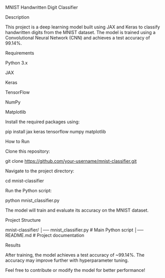 MNIST Handwritten Digit Classifier

Description

This project is a deep learning model built using JAX and Keras to classify handwritten digits from the MNIST dataset. The model is trained using a Convolutional Neural Network (CNN) and achieves a test accuracy of 99.14%.

Requirements

Python 3.x

JAX

Keras

TensorFlow

NumPy

Matplotlib

Install the required packages using:

pip install jax keras tensorflow numpy matplotlib

How to Run

Clone this repository:

git clone https://github.com/your-username/mnist-classifier.git

Navigate to the project directory:

cd mnist-classifier

Run the Python script:

python mnist_classifier.py

The model will train and evaluate its accuracy on the MNIST dataset.

Project Structure

mnist-classifier/
│── mnist_classifier.py  # Main Python script
│── README.md            # Project documentation

Results

After training, the model achieves a test accuracy of ~99.14%. The accuracy may improve further with hyperparameter tuning.

Feel free to contribute or modify the model for better performance! 

